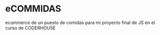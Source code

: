 # eCOMMIDAS
ecommerce de un puesto de comidas para mi proyecto final de JS en el curso de CODERHOUSE
